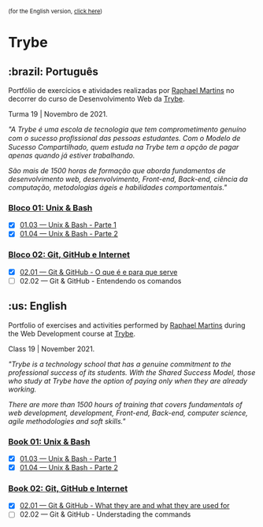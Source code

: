 <small>(for the English version, <a href="#en">click here</a>)</small>

# Trybe
<h2>:brazil: Português</h2>
<p id="pt">Portfólio de exercícios e atividades realizadas por <a href="https://www.linkedin.com/in/raphaelameidamartins/" target="_blank" rel="external">Raphael Martins</a> no decorrer do curso de Desenvolvimento Web da <a href="https://www.betrybe.com" targe="_blank" rel="nofollow">Trybe</a>.</p>

<p>Turma 19 | Novembro de 2021.</p>
<i>
    <p>"A Trybe é uma escola de tecnologia que tem comprometimento genuíno com o sucesso proﬁssional das pessoas estudantes. Com o Modelo de Sucesso Compartilhado, quem estuda na Trybe tem a opção de pagar apenas quando já estiver trabalhando.</p>
    <p>São mais de 1500 horas de formação que aborda fundamentos de desenvolvimento web, desenvolvimento, Front-end, Back-end, ciência da computação, metodologias ágeis e habilidades comportamentais."</p>
</i>

### <a href="https://github.com/raphaelalmeidamartins/trybe_exercicios/tree/master/1_fundamentos-do-desv-web" rel="next">Bloco 01: Unix & Bash</a>
- [x] <a href="https://github.com/raphaelalmeidamartins/trybe_exercicios/tree/master/1_fundamentos-do-desv-web/b01_unix-e-shell/01.03" rel="next">01.03 — Unix & Bash - Parte 1</a>
- [x] <a href="https://github.com/raphaelalmeidamartins/trybe_exercicios/tree/master/1_fundamentos-do-desv-web/b01_unix-e-shell/01.04" rel="next">01.04 — Unix & Bash - Parte 2</a>
### <a href="https://github.com/raphaelalmeidamartins/trybe_exercicios/tree/master/1_fundamentos-do-desv-web/b02_git-github-e-internet" rel="next">Bloco 02: Git, GitHub e Internet</a>
- [x] <a href="https://github.com/raphaelalmeidamartins/trybe_exercicios/tree/master/1_fundamentos-do-desv-web/b02_git-github-e-internet/02.01" rel="next">02.01 — Git & GitHub - O que é e para que serve</a>
- [ ] 02.02 — Git & GitHub - Entendendo os comandos

<h2 id="en">:us: English</h2>
<p>Portfolio of exercises and activities performed by <a href="https://www.linkedin.com/in/raphaelameidamartins/" target="_blank" rel="external">Raphael Martins</a> during the Web Development course at <a href="https://www.betrybe.com" targe="_blank" rel="nofollow">Trybe</a>.</p>
<p>Class 19 | November 2021.</b>
<i>
    <p>"Trybe is a technology school that has a genuine commitment to the professional success of its students. With the Shared Success Model, those who study at Trybe have the option of paying only when they are already working.</b>
    <p>There are more than 1500 hours of training that covers fundamentals of web development, development, Front-end, Back-end, computer science, agile methodologies and soft skills."</p>
</i>

### <a href="https://github.com/raphaelalmeidamartins/trybe_exercicios/tree/master/1_fundamentos-do-desv-web" rel="next">Book 01: Unix & Bash</a>
- [x] <a href="https://github.com/raphaelalmeidamartins/trybe_exercicios/tree/master/1_fundamentos-do-desv-web/b01_unix-e-shell/01.03" rel="next">01.03 — Unix & Bash - Parte 1</a>
- [x] <a href="https://github.com/raphaelalmeidamartins/trybe_exercicios/tree/master/1_fundamentos-do-desv-web/b01_unix-e-shell/01.03" rel="next">01.04 — Unix & Bash - Parte 2</a>
### <a href="https://github.com/raphaelalmeidamartins/trybe_exercicios/tree/master/1_fundamentos-do-desv-web/b02_git-github-e-internet" rel="next">Book 02: Git, GitHub e Internet</a>
- [x] <a href="https://github.com/raphaelalmeidamartins/trybe_exercicios/tree/master/1_fundamentos-do-desv-web/b02_git-github-e-internet/02.01" rel="next">02.01 — Git & GitHub - What they are and what they are used for</a>
- [ ] 02.02 — Git & GitHub - Understading the commands
